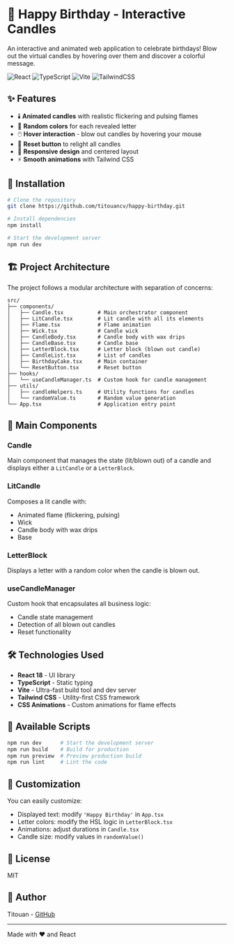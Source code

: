# 🎂 Happy Birthday - Interactive Candles

An interactive and animated web application to celebrate birthdays! Blow out the virtual candles by hovering over them and discover a colorful message.

![React](https://img.shields.io/badge/React-18-blue)
![TypeScript](https://img.shields.io/badge/TypeScript-5-blue)
![Vite](https://img.shields.io/badge/Vite-6-purple)
![TailwindCSS](https://img.shields.io/badge/TailwindCSS-3-cyan)

## ✨ Features

- 🕯️ **Animated candles** with realistic flickering and pulsing flames
- 🎨 **Random colors** for each revealed letter
- 🖱️ **Hover interaction** - blow out candles by hovering your mouse
- 🔄 **Reset button** to relight all candles
- 📱 **Responsive design** and centered layout
- ⚡ **Smooth animations** with Tailwind CSS

## 🚀 Installation

```bash
# Clone the repository
git clone https://github.com/titouancv/happy-birthday.git

# Install dependencies
npm install

# Start the development server
npm run dev
```

## 🏗️ Project Architecture

The project follows a modular architecture with separation of concerns:

```
src/
├── components/
│   ├── Candle.tsx           # Main orchestrator component
│   ├── LitCandle.tsx        # Lit candle with all its elements
│   ├── Flame.tsx            # Flame animation
│   ├── Wick.tsx             # Candle wick
│   ├── CandleBody.tsx       # Candle body with wax drips
│   ├── CandleBase.tsx       # Candle base
│   ├── LetterBlock.tsx      # Letter block (blown out candle)
│   ├── CandleList.tsx       # List of candles
│   ├── BirthdayCake.tsx     # Main container
│   └── ResetButton.tsx      # Reset button
├── hooks/
│   └── useCandleManager.ts  # Custom hook for candle management
├── utils/
│   ├── candleHelpers.ts     # Utility functions for candles
│   └── randomValue.ts       # Random value generation
└── App.tsx                  # Application entry point
```

## 🎯 Main Components

### Candle

Main component that manages the state (lit/blown out) of a candle and displays either a `LitCandle` or a `LetterBlock`.

### LitCandle

Composes a lit candle with:

- Animated flame (flickering, pulsing)
- Wick
- Candle body with wax drips
- Base

### LetterBlock

Displays a letter with a random color when the candle is blown out.

### useCandleManager

Custom hook that encapsulates all business logic:

- Candle state management
- Detection of all blown out candles
- Reset functionality

## 🛠️ Technologies Used

- **React 18** - UI library
- **TypeScript** - Static typing
- **Vite** - Ultra-fast build tool and dev server
- **Tailwind CSS** - Utility-first CSS framework
- **CSS Animations** - Custom animations for flame effects

## 📝 Available Scripts

```bash
npm run dev      # Start the development server
npm run build    # Build for production
npm run preview  # Preview production build
npm run lint     # Lint the code
```

## 🎨 Customization

You can easily customize:

- Displayed text: modify `'Happy Birthday'` in `App.tsx`
- Letter colors: modify the HSL logic in `LetterBlock.tsx`
- Animations: adjust durations in `Candle.tsx`
- Candle size: modify values in `randomValue()`

## 📄 License

MIT

## 👤 Author

Titouan - [GitHub](https://github.com/titouancv)

---

Made with ❤️ and React
